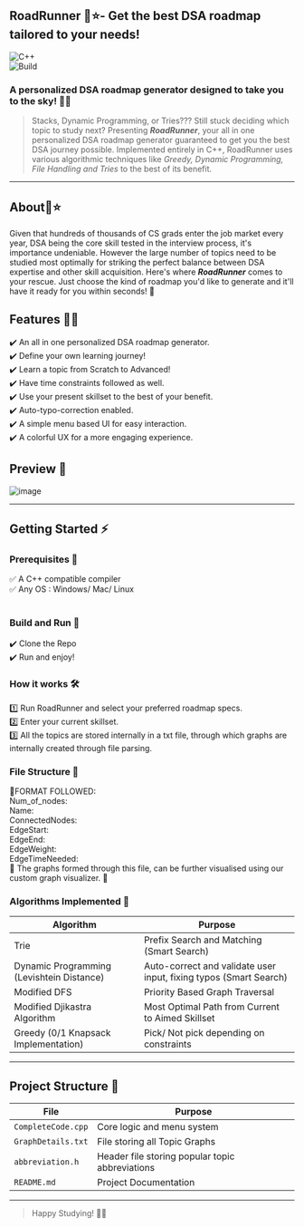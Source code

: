 ## RoadRunner 🥇⭐- Get the best DSA roadmap tailored to your needs!
![C++](https://img.shields.io/badge/c++-%2300599C.svg?style=for-the-badge&logo=c%2B%2B&logoColor=white)<br>
![Build](https://img.shields.io/badge/build-passing-brightgreen)<br>

### A personalized DSA roadmap generator designed to take you to the sky! 💪✨

>Stacks, Dynamic Programming, or Tries??? Still stuck deciding which topic to study next? Presenting **_RoadRunner_**, your all in one personalized DSA roadmap generator guaranteed to get you the best DSA journey possible. Implemented entirely in C++, RoadRunner uses various algorithmic techniques like _Greedy, Dynamic Programming, File Handling and Tries_ to the best of its benefit.
<hr>

## About📝⭐<br>
Given that hundreds of thousands of CS grads enter the job market every year, DSA being the core skill tested in the interview process, it's importance undeniable. However the large number of topics need to be studied most optimally for striking the perfect balance between DSA expertise and other skill acquisition. Here's where **_RoadRunner_** comes to your rescue. Just choose the kind of roadmap you'd like to generate and it'll have it ready for you within seconds! 📔

## Features 📖✨<br>
✔️ An all in one personalized DSA roadmap generator.<br>
✔️  Define your own learning journey!<br>
✔️ Learn a topic from Scratch to Advanced!<br>
✔️ Have time constraints followed as well.<br>
✔️ Use your present skillset to the best of your benefit.<br>
✔️ Auto-typo-correction enabled.<br>
✔️ A simple menu based UI for easy interaction.<br>
✔️ A colorful UX for a more engaging experience.<br>

## Preview 👀<br>
![image](https://github.com/user-attachments/assets/3c766e10-22b8-488c-bdc3-7d2757759583)
<hr>

## Getting Started ⚡

### Prerequisites 📌
✅ A C++ compatible compiler<br>
✅ Any OS : Windows/ Mac/ Linux<br>
<br>

###  Build and Run 🚀
✔️ Clone the Repo<br>
✔️ Run and enjoy!<br>

###  How it works 🛠️
1️⃣ Run RoadRunner and select your preferred roadmap specs.<br>
2️⃣ Enter your current skillset.<br>
3️⃣ All the topics are stored internally in a txt file, through which graphs are internally created through file parsing.<br>

### File Structure 📖
💠FORMAT FOLLOWED:<br>
            Num_of_nodes:<br>
            Name:<br>
            ConnectedNodes:<br>
            EdgeStart:<br>
            EdgeEnd:<br>
            EdgeWeight:<br>
            EdgeTimeNeeded:<br>
💠 The graphs formed through this file, can be further visualised using our custom graph visualizer. 🌻

### Algorithms Implemented 🥇

| Algorithm                                | Purpose                                                           |
| -----------------------------------------| ------------------------------------------------------------------|
| Trie                                     | Prefix Search and Matching  (Smart Search)                        |
| Dynamic Programming (Levishtein Distance)| Auto-correct and validate user input, fixing typos (Smart Search) |
| Modified DFS                             | Priority Based Graph Traversal                                    |
| Modified Djikastra Algorithm             | Most Optimal Path from Current to Aimed Skillset                  |
| Greedy (0/1 Knapsack Implementation)     | Pick/ Not pick depending on constraints                           |
<hr>

## Project Structure 📁

| File               | Purpose                                         |
| -------------------| ------------------------------------------------|
| `CompleteCode.cpp` | Core logic and menu system                      |
| `GraphDetails.txt` | File storing all Topic Graphs                   |
| `abbreviation.h`   | Header file storing popular topic abbreviations |
| `README.md`        | Project Documentation                           |
<hr>

>Happy Studying! 📖🥇
